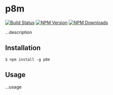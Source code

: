 # p8m

[![Build Status](https://api.travis-ci.org/jozanza/p8m.svg?branch=master)](http://travis-ci.org/jozanza/p8m)
[![NPM Version](http://img.shields.io/npm/v/p8m.svg?style=flat)](https://www.npmjs.org/package/p8m)
[![NPM Downloads](https://img.shields.io/npm/dm/p8m.svg?style=flat)](https://www.npmjs.org/package/p8m)

  ...description


## Installation
```
$ npm install -g p8m
```
## Usage

  ...usage